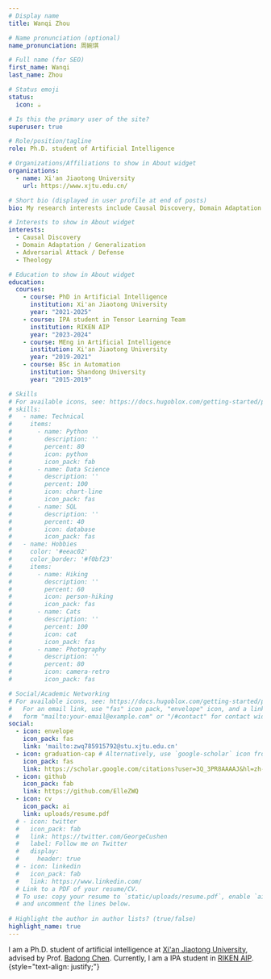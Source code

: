 ```yaml
---
# Display name
title: Wanqi Zhou

# Name pronunciation (optional)
name_pronunciation: 周婉琪

# Full name (for SEO)
first_name: Wanqi
last_name: Zhou

# Status emoji
status:
  icon: ☕️

# Is this the primary user of the site?
superuser: true

# Role/position/tagline
role: Ph.D. student of Artificial Intelligence

# Organizations/Affiliations to show in About widget
organizations:
  - name: Xi'an Jiaotong University
    url: https://www.xjtu.edu.cn/

# Short bio (displayed in user profile at end of posts)
bio: My research interests include Causal Discovery, Domain Adaptation / Generalization, Adversarial Attack / Defense, Theology.

# Interests to show in About widget
interests:
  - Causal Discovery
  - Domain Adaptation / Generalization
  - Adversarial Attack / Defense
  - Theology

# Education to show in About widget
education:
  courses:
    - course: PhD in Artificial Intelligence
      institution: Xi'an Jiaotong University
      year: "2021-2025"
    - course: IPA student in Tensor Learning Team
      institution: RIKEN AIP
      year: "2023-2024"
    - course: MEng in Artificial Intelligence
      institution: Xi'an Jiaotong University
      year: "2019-2021"
    - course: BSc in Automation
      institution: Shandong University
      year: "2015-2019"

# Skills
# For available icons, see: https://docs.hugoblox.com/getting-started/page-builder/#icons
# skills:
#   - name: Technical
#     items:
#       - name: Python
#         description: ''
#         percent: 80
#         icon: python
#         icon_pack: fab
#       - name: Data Science
#         description: ''
#         percent: 100
#         icon: chart-line
#         icon_pack: fas
#       - name: SQL
#         description: ''
#         percent: 40
#         icon: database
#         icon_pack: fas
#   - name: Hobbies
#     color: '#eeac02'
#     color_border: '#f0bf23'
#     items:
#       - name: Hiking
#         description: ''
#         percent: 60
#         icon: person-hiking
#         icon_pack: fas
#       - name: Cats
#         description: ''
#         percent: 100
#         icon: cat
#         icon_pack: fas
#       - name: Photography
#         description: ''
#         percent: 80
#         icon: camera-retro
#         icon_pack: fas

# Social/Academic Networking
# For available icons, see: https://docs.hugoblox.com/getting-started/page-builder/#icons
#   For an email link, use "fas" icon pack, "envelope" icon, and a link in the
#   form "mailto:your-email@example.com" or "/#contact" for contact widget.
social:
  - icon: envelope
    icon_pack: fas
    link: 'mailto:zwq785915792@stu.xjtu.edu.cn'
  - icon: graduation-cap # Alternatively, use `google-scholar` icon from `ai` icon pack
    icon_pack: fas
    link: https://scholar.google.com/citations?user=3Q_3PR8AAAAJ&hl=zh-CN
  - icon: github
    icon_pack: fab
    link: https://github.com/ElleZWQ
  - icon: cv
    icon_pack: ai
    link: uploads/resume.pdf
  # - icon: twitter
  #   icon_pack: fab
  #   link: https://twitter.com/GeorgeCushen
  #   label: Follow me on Twitter
  #   display:
  #     header: true
  # - icon: linkedin
  #   icon_pack: fab
  #   link: https://www.linkedin.com/
  # Link to a PDF of your resume/CV.
  # To use: copy your resume to `static/uploads/resume.pdf`, enable `ai` icons in `params.yaml`,
  # and uncomment the lines below.
  
# Highlight the author in author lists? (true/false)
highlight_name: true
---
```


I am a Ph.D. student of artificial intelligence at [Xi'an Jiaotong University](https://www.xjtu.edu.cn/), advised by Prof. [Badong Chen](https://gr.xjtu.edu.cn/web/chenbd). 
Currently, I am a IPA student in [RIKEN AIP](https://www.riken.jp/en/research/labs/aip/).
{style="text-align: justify;"}
